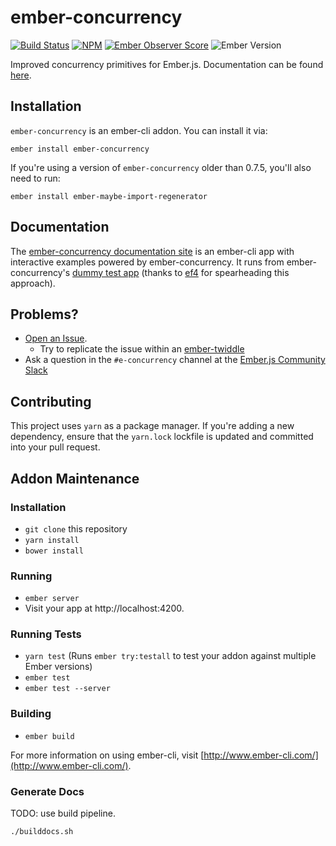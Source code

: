 # ember-concurrency

[![Build Status][build-status-img]][build-status-link]
[![NPM][npm-badge-img]][npm-badge-link]
[![Ember Observer Score][ember-observer-badge]][ember-observer-url]
![Ember Version][ember-version]

Improved concurrency primitives for Ember.js. Documentation can be
found [here](http://ember-concurrency.com).

## Installation

`ember-concurrency` is an ember-cli addon. You can install it via:

    ember install ember-concurrency

If you're using a version of `ember-concurrency` older than 0.7.5,
you'll also need to run:

    ember install ember-maybe-import-regenerator

## Documentation

The [ember-concurrency documentation site](http://ember-concurrency.com) is an ember-cli app
with interactive examples powered by ember-concurrency. It runs from
ember-concurrency's [dummy test app](https://github.com/machty/ember-concurrency/tree/master/tests/dummy/app)
(thanks to [ef4](https://github.com/ef4) for spearheading this
approach).

## Problems?

- [Open an Issue](https://github.com/machty/ember-concurrency/issues).
  - Try to replicate the issue within an [ember-twiddle][twiddle-starter]
- Ask a question in the `#e-concurrency` channel at the [Ember.js Community Slack](https://embercommunity.slack.com)

## Contributing

This project uses `yarn` as a package manager. If you're adding a new dependency, ensure that the `yarn.lock` lockfile is updated and committed into your pull request.

## Addon Maintenance

### Installation

* `git clone` this repository
* `yarn install`
* `bower install`

### Running

* `ember server`
* Visit your app at http://localhost:4200.

### Running Tests

* `yarn test` (Runs `ember try:testall` to test your addon against multiple Ember versions)
* `ember test`
* `ember test --server`

### Building

* `ember build`

For more information on using ember-cli, visit [http://www.ember-cli.com/](http://www.ember-cli.com/).

### Generate Docs

TODO: use build pipeline.

    ./builddocs.sh

[build-status-img]: https://travis-ci.org/machty/ember-concurrency.svg?branch=master
[build-status-link]: https://travis-ci.org/machty/ember-concurrency
[npm-badge-img]: https://badge.fury.io/js/ember-concurrency.svg
[npm-badge-link]: http://badge.fury.io/js/ember-concurrency
[ember-observer-badge]: http://emberobserver.com/badges/ember-concurrency.svg
[ember-observer-url]: http://emberobserver.com/addons/ember-concurrency
[ember-version]: https://embadge.io/v1/badge.svg?start=1.13.0
[twiddle-starter]: https://ember-twiddle.com/db930bdb658035626a9be9268bc39845?openFiles=templates.application.hbs%2C
